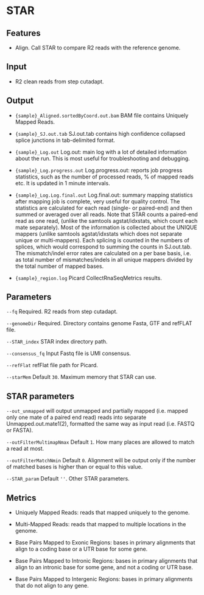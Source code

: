 # STAR

## Features
- Align. Call STAR to compare R2 reads with the reference genome.

## Input
- R2 clean reads from step cutadapt.

## Output
- `{sample}_Aligned.sortedByCoord.out.bam` BAM file contains Uniquely Mapped Reads.
- `{sample}_SJ.out.tab` SJ.out.tab contains high confidence collapsed splice junctions in tab-delimited format.

- `{sample}_Log.out` Log.out: main log with a lot of detailed information about the run. This is most useful for troubleshooting and debugging.

- `{sample}_Log.progress.out` Log.progress.out: reports job progress statistics, such as the number of processed reads, % of mapped reads etc. It is updated in 1 minute intervals.

- `{sample}_Log.Log.final.out` Log.final.out: summary mapping statistics after mapping job is complete, very useful for quality control. The statistics are calculated for each read (single- or paired-end) and then summed or averaged over all reads. Note that STAR counts a paired-end read as one read, (unlike the samtools agstat/idxstats, which count each mate separately). Most of the information is collected about the UNIQUE mappers (unlike samtools agstat/idxstats which does not separate unique or multi-mappers). Each splicing is counted in the numbers of splices, which would correspond to summing the counts in SJ.out.tab. The mismatch/indel error rates are calculated on a per base basis, i.e. as total number of mismatches/indels in all unique mappers divided by the total number of mapped bases.

- `{sample}_region.log` Picard CollectRnaSeqMetrics results.

## Parameters

`--fq` Required. R2 reads from step cutadapt.

`--genomeDir` Required. Directory contains genome Fasta, GTF and refFLAT file.

`--STAR_index` STAR index directory path.

`--consensus_fq` Input Fastq file is UMI consensus.

`--refFlat` refFlat file path for Picard.

`--starMem` Default `30`. Maximum memory that STAR can use.

## STAR parameters

`--out_unmapped` will output unmapped and partially mapped (i.e. mapped only one
mate of a paired end read) reads into separate Unmapped.out.mate1(2), formatted the same
way as input read (i.e. FASTQ or FASTA).

`--outFilterMultimapNmax` Default `1`. How many places are allowed to match a read at most.

`--outFilterMatchNmin` Default `0`. Alignment will be output only if the number of matched bases is higher than or equal to this value.

`--STAR_param` Default `''`. Other STAR parameters.

## Metrics
- Uniquely Mapped Reads: reads that mapped uniquely to the genome.

- Multi-Mapped Reads: reads that mapped to multiple locations in the genome.

- Base Pairs Mapped to Exonic Regions: bases in primary alignments that align to a coding base or a UTR base for some gene.

- Base Pairs Mapped to Intronic Regions: bases in primary alignments that align to an intronic base for some gene, and not a coding or UTR base.

- Base Pairs Mapped to Intergenic Regions: bases in primary alignments that do not align to any gene.